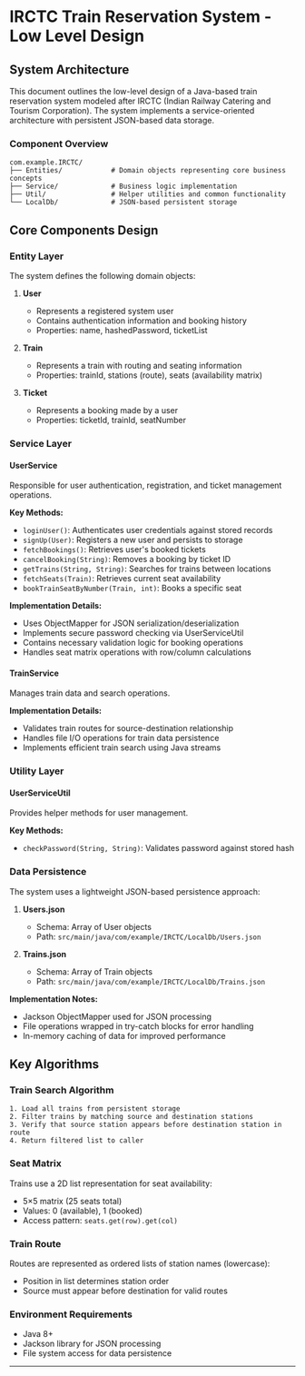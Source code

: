 # IRCTC Train Reservation System - Low Level Design

## System Architecture

This document outlines the low-level design of a Java-based train reservation system modeled after IRCTC (Indian Railway Catering and Tourism Corporation). The system implements a service-oriented architecture with persistent JSON-based data storage.

### Component Overview

```
com.example.IRCTC/
├── Entities/            # Domain objects representing core business concepts
├── Service/             # Business logic implementation
├── Util/                # Helper utilities and common functionality  
└── LocalDb/             # JSON-based persistent storage
```

## Core Components Design

### Entity Layer

The system defines the following domain objects:

1. **User**
   - Represents a registered system user
   - Contains authentication information and booking history
   - Properties: name, hashedPassword, ticketList

2. **Train**
   - Represents a train with routing and seating information
   - Properties: trainId, stations (route), seats (availability matrix)

3. **Ticket**
   - Represents a booking made by a user
   - Properties: ticketId, trainId, seatNumber

### Service Layer

#### UserService
Responsible for user authentication, registration, and ticket management operations.

**Key Methods:**
- `loginUser()`: Authenticates user credentials against stored records
- `signUp(User)`: Registers a new user and persists to storage
- `fetchBookings()`: Retrieves user's booked tickets
- `cancelBooking(String)`: Removes a booking by ticket ID
- `getTrains(String, String)`: Searches for trains between locations
- `fetchSeats(Train)`: Retrieves current seat availability
- `bookTrainSeatByNumber(Train, int)`: Books a specific seat

**Implementation Details:**
- Uses ObjectMapper for JSON serialization/deserialization
- Implements secure password checking via UserServiceUtil
- Contains necessary validation logic for booking operations
- Handles seat matrix operations with row/column calculations

#### TrainService
Manages train data and search operations.

**Implementation Details:**
- Validates train routes for source-destination relationship
- Handles file I/O operations for train data persistence
- Implements efficient train search using Java streams

### Utility Layer

#### UserServiceUtil
Provides helper methods for user management.

**Key Methods:**
- `checkPassword(String, String)`: Validates password against stored hash

### Data Persistence

The system uses a lightweight JSON-based persistence approach:

1. **Users.json**
   - Schema: Array of User objects
   - Path: `src/main/java/com/example/IRCTC/LocalDb/Users.json`

2. **Trains.json**
   - Schema: Array of Train objects
   - Path: `src/main/java/com/example/IRCTC/LocalDb/Trains.json`

**Implementation Notes:**
- Jackson ObjectMapper used for JSON processing
- File operations wrapped in try-catch blocks for error handling
- In-memory caching of data for improved performance

## Key Algorithms

### Train Search Algorithm
```
1. Load all trains from persistent storage
2. Filter trains by matching source and destination stations
3. Verify that source station appears before destination station in route
4. Return filtered list to caller
```
### Seat Matrix
Trains use a 2D list representation for seat availability:
- 5×5 matrix (25 seats total)
- Values: 0 (available), 1 (booked)
- Access pattern: `seats.get(row).get(col)`

### Train Route
Routes are represented as ordered lists of station names (lowercase):
- Position in list determines station order
- Source must appear before destination for valid routes

### Environment Requirements
- Java 8+
- Jackson library for JSON processing
- File system access for data persistence

---
